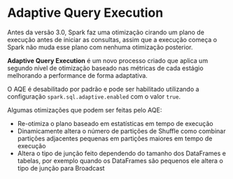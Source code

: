 # Adaptive Query Execution

Antes da versão 3.0, Spark faz uma otimização cirando um plano de execução antes de iniciar as consultas, assim que a execução começa o Spark não muda esse plano com nenhuma otimização posterior.

**Adaptive Query Execution** é um novo processo criado que aplica um segundo nível de otimização baseado nas métricas de cada estágio melhorando a performance de forma adaptativa.

O AQE é desabilitado por padrão e pode ser habilitado utilizando a configuração `spark.sql.adaptive.enabled` com o valor `true`.

Algumas otimizações que podem ser feitas pelo AQE:

- Re-otimiza o plano baseado em estatísticas em tempo de execução
- Dinamicamente altera o número de partições de Shuffle como combinar partições adjacentes pequenas em partições maiores em tempo de execução
- Altera o tipo de junção feito dependendo do tamanho dos DataFrames e tabelas, por exemplo quando os DataFrames são pequenos ele altera o tipo de junção para Broadcast
